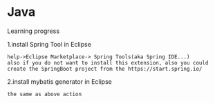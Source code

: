 # Java
Learning progress

1.install Spring Tool in Eclipse

    help->Eclipse Marketplace-> Spring Tools(aka Spring IDE...)
    also if you do not want to install this extension, also you could create the SpringBoot project from the https://start.spring.io/

      
2.install mybatis generator in Eclipse

    the same as above action

